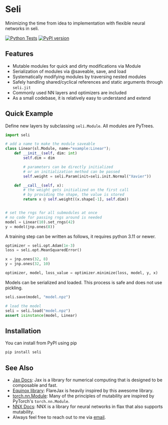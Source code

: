 # Seli

Minimizing the time from idea to implementation with flexible neural networks in seli.

[![Python Tests](https://github.com/pwolle/seli/actions/workflows/pytest.yml/badge.svg)](https://github.com/pwolle/seli/actions/workflows/pytest.yml)
[![PyPI version](https://img.shields.io/pypi/v/seli.svg)](https://pypi.org/project/seli/)


## Features
- Mutable modules for quick and dirty modifications via Module
- Serialization of modules via @saveable, save, and load
- Systematically modifying modules by traversing nested modules
- Safely handling shared/cyclical references and static arguments through `seli.jit`
- Commonly used NN layers and optimizers are included
- As a small codebase, it is relatively easy to understand and extend


## Quick Example

Define new layers by subclassing `seli.Module`. All modules are PyTrees.

```python
import seli

# add a name to make the module saveable
class Linear(sl.Module, name="example:Linear");
    def __init__(self, dim: int)
        self.dim = dim

        # parameters can be directly initialized
        # or an initialization method can be passed
        self.weight = seli.Param(init=seli.init.Normal("Xavier"))

    def __call__(self, x):
        # the weight gets initialized on the first call
        # by providing the shape, the value is stored
        return x @ self.weight((x.shape[-1], self.dim))


# set the rngs for all submodules at once
# no code for passing rngs around is needed
model = Linear(10).set_rngs(42)
y = model(jnp.ones(8))
```

A training step can be written as follows, it requires python 3.11 or newer.

``` python
optimizer = seli.opt.Adam(1e-3)
loss = seli.opt.MeanSquaredError()

x = jnp.ones(32, 8)
y = jnp.ones(32, 10)

optimizer, model, loss_value = optimizer.minimize(loss, model, y, x)
```

Models can be serialized and loaded. This process is safe and does not use pickling.

``` python
seli.save(model, "model.npz")

# load the model
seli = seli.load("model.npz")
assert isinstance(model, Linear)
```

## Installation

You can install from PyPI using pip

```bash
pip install seli
```

## See Also
- [Jax Docs](https://jax.readthedocs.io/en/latest/): Jax is a library for numerical computing that is designed to be composable and fast.
- [Equinox library](https://github.com/patrick-kidger/equinox): FlareJax is heavily inspired by this awesome library.
- [torch.nn.Module](https://pytorch.org/docs/stable/generated/torch.nn.Module.html): Many of the principles of mutability are inspired by PyTorch's `torch.nn.Module`.
- [NNX Docs](https://flax.readthedocs.io/en/v0.8.3/experimental/nnx/index.html/): NNX is a library for neural networks in flax that also supports mutability.
- Always feel free to reach out to me via [email](mailto:paul.wollenhaupt@gmail.com).
